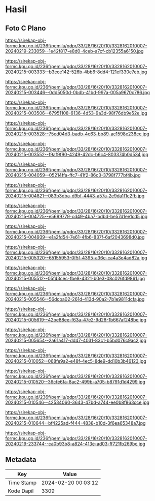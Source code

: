 # Hasil

## Foto C Plano

https://sirekap-obj-formc.kpu.go.id/236f/pemilu/pdpr/33/28/16/20/10/3328162010007-20240219-233059--1e42f817-e8d0-4ceb-a7cf-cb12355a6150.jpg

https://sirekap-obj-formc.kpu.go.id/236f/pemilu/pdpr/33/28/16/20/10/3328162010007-20240215-003333--b3ece142-526b-4bb6-8dd4-121ef330e7eb.jpg

https://sirekap-obj-formc.kpu.go.id/236f/pemilu/pdpr/33/28/16/20/10/3328162010007-20240215-003446--0dd5050d-0bdb-41bd-997a-005a9670c786.jpg

https://sirekap-obj-formc.kpu.go.id/236f/pemilu/pdpr/33/28/16/20/10/3328162010007-20240215-003506--67951108-6136-4d53-9a3d-98f76db9e52e.jpg

https://sirekap-obj-formc.kpu.go.id/236f/pemilu/pdpr/33/28/16/20/10/3328162010007-20240215-003528--75ed04d3-badb-4c63-bb89-ac1598e238ce.jpg

https://sirekap-obj-formc.kpu.go.id/236f/pemilu/pdpr/33/28/16/20/10/3328162010007-20240215-003552--f9af9f90-4249-42dc-b6c4-803374b0d534.jpg

https://sirekap-obj-formc.kpu.go.id/236f/pemilu/pdpr/33/28/16/20/10/3328162010007-20240215-004059--05214ffa-ffc7-41f2-86c3-3798f777bf4b.jpg

https://sirekap-obj-formc.kpu.go.id/236f/pemilu/pdpr/33/28/16/20/10/3328162010007-20240215-004821--083b3dba-d9bf-4443-a57a-2e9da1f1c2fb.jpg

https://sirekap-obj-formc.kpu.go.id/236f/pemilu/pdpr/33/28/16/20/10/3328162010007-20240215-004725--e5699779-cd49-4ba7-bdbd-be57d1ee1cd5.jpg

https://sirekap-obj-formc.kpu.go.id/236f/pemilu/pdpr/33/28/16/20/10/3328162010007-20240215-004939--e1a2fd54-7e61-4fb6-837f-6af2043698d0.jpg

https://sirekap-obj-formc.kpu.go.id/236f/pemilu/pdpr/33/28/16/20/10/3328162010007-20240215-005320--65155953-0f5f-4395-a36e-ca4a3e4ad82a.jpg

https://sirekap-obj-formc.kpu.go.id/236f/pemilu/pdpr/33/28/16/20/10/3328162010007-20240215-005512--05f43cec-fbe8-4321-b0e3-08c026fd9861.jpg

https://sirekap-obj-formc.kpu.go.id/236f/pemilu/pdpr/33/28/16/20/10/3328162010007-20240215-005546--56dcba02-261d-413d-90a2-7b1e9811dcfa.jpg

https://sirekap-obj-formc.kpu.go.id/236f/pemilu/pdpr/33/28/16/20/10/3328162010007-20240215-005619--42be88ee-f63a-47e2-9d28-1b667af248be.jpg

https://sirekap-obj-formc.kpu.go.id/236f/pemilu/pdpr/33/28/16/20/10/3328162010007-20240215-005654--2a61a417-dd47-4031-83c1-b5bd076c9ac2.jpg

https://sirekap-obj-formc.kpu.go.id/236f/pemilu/pdpr/33/28/16/20/10/3328162010007-20240215-010052--068fe9a2-e48f-4ec5-8de9-dd10b3b46123.jpg

https://sirekap-obj-formc.kpu.go.id/236f/pemilu/pdpr/33/28/16/20/10/3328162010007-20240215-010520--36cfe6fa-8ac2-499b-a705-b8791d1d4299.jpg

https://sirekap-obj-formc.kpu.go.id/236f/pemilu/pdpr/33/28/16/20/10/3328162010007-20240215-010546--42534060-3643-47bd-a744-ee0b8f863cce.jpg

https://sirekap-obj-formc.kpu.go.id/236f/pemilu/pdpr/33/28/16/20/10/3328162010007-20240215-010644--bf4225ad-f444-4838-b10d-3f6ea65348a7.jpg

https://sirekap-obj-formc.kpu.go.id/236f/pemilu/pdpr/33/28/16/20/10/3328162010007-20240219-233744--ca0b93b8-a824-413e-ad03-ff721fb269bc.jpg


## Metadata

| Key        | Value               |
| ---------- | ------------------- |
| Time Stamp | 2024-02-20 00:03:12 |
| Kode Dapil | 3309                |



